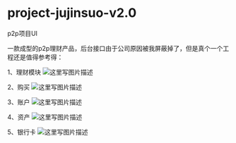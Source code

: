 # project-jujinsuo-v2.0
p2p项目UI


一款成型的p2p理财产品，后台接口由于公司原因被我屏蔽掉了，但是真个一个工程还是值得参考得：



1、理财模块
![这里写图片描述](https://github.com/hycoon/project-jujinsuo-v2.0/blob/master/screenshort/lisst.jpg)

2、购买
![这里写图片描述](https://github.com/hycoon/project-jujinsuo-v2.0/blob/master/screenshort/buy.jpg)

3、账户
![这里写图片描述](https://github.com/hycoon/project-jujinsuo-v2.0/blob/master/screenshort/person.jpg)

4、资产
![这里写图片描述](https://github.com/hycoon/project-jujinsuo-v2.0/blob/master/screenshort/assert.jpg)

5、银行卡
![这里写图片描述](https://github.com/hycoon/project-jujinsuo-v2.0/blob/master/screenshort/bankcard.jpg)
